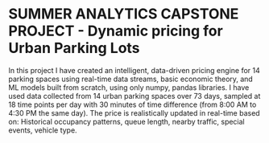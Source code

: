# SUMMER ANALYTICS CAPSTONE PROJECT - Dynamic pricing for Urban Parking Lots
In this project I have created an intelligent, data-driven pricing engine for 14 parking spaces using real-time data streams, basic economic theory, and ML models built from scratch, using only numpy, pandas libraries.
I have used data collected from 14 urban parking spaces over 73 days, sampled at 18 time points per day with 30 minutes of time difference (from 8:00 AM to 4:30 PM the same day).
The price is realistically updated in real-time based on: Historical occupancy patterns, queue length, nearby traffic, special events, vehicle type.
